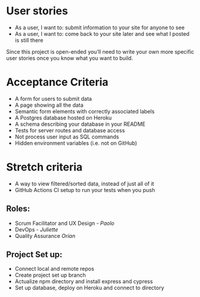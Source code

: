 # User stories

- As a user, I want to: submit information to your site for anyone to see
- As a user, I want to: come back to your site later and see what I posted is still there

Since this project is open-ended you’ll need to write your own more specific user stories once you know what you want to build.

# Acceptance Criteria

- A form for users to submit data
- A page showing all the data
- Semantic form elements with correctly associated labels
- A Postgres database hosted on Heroku
- A schema describing your database in your README
- Tests for server routes and database access
- Not process user input as SQL commands
- Hidden environment variables (i.e. not on GitHub)

# Stretch criteria

- A way to view filtered/sorted data, instead of just all of it
- GitHub Actions CI setup to run your tests when you push

## Roles:

- Scrum Facilitator and UX Design - _Paolo_
- DevOps - _Juliette_
- Quality Assurance _Orian_

## Project Set up:

- Connect local and remote repos
- Create project set up branch
- Actualize npm directory and install express and cypress
- Set up database, deploy on Heroku and connect to directory
